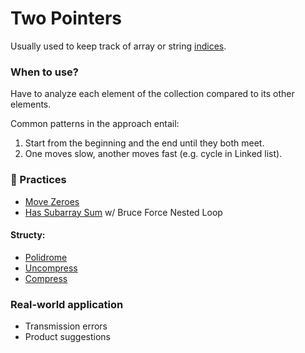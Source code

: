 # Two Pointers

Usually used to keep track of array or string <u>indices</u>.

### When to use?

Have to analyze each element of the collection compared to its other elements.

Common patterns in the approach entail:

1. Start from the beginning and the end until they both meet.
2. One moves slow, another moves fast (e.g. cycle in Linked list).

### 👾 Practices

- [Move Zeroes](../../leet-code/0-array/1-move-zeroes.js)
- [Has Subarray Sum](../../data-structure/array-string/technique/has-subarray-sum.js) w/ Bruce Force Nested Loop

#### Structy:

- [Polidrome](./palindrome.js)
- [Uncompress](./uncompress.js)
- [Compress](./compress.js)

### Real-world application

- Transmission errors
- Product suggestions
